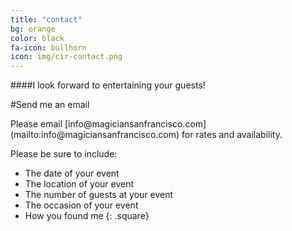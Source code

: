 ```yaml
---
title: "contact"
bg: orange
color: black
fa-icon: bullhorn
icon: img/cir-contact.png
---
```



####I look forward to entertaining your guests!

#Send me an email

<div class="small-width">
Please email [info@magiciansanfrancisco.com](mailto:info@magiciansanfrancisco.com) for rates and availability.

Please be sure to include:

- The date of your event
- The location of your event
- The number of guests at your event
- The occasion of your event
- How you found me
{: .square}
</div>